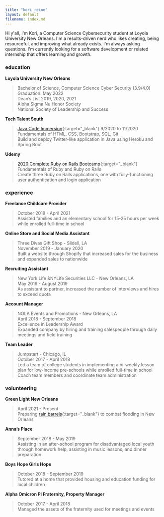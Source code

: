 ```yaml
---
title: "kori reine"
layout: default
filename: index.md
---
```


Hi y'all, I'm Kori, a Computer Science Cybersecurity student at Loyola University New Orleans. I'm a results-driven nerd who likes creating, being resourceful, and improving what already exists. I'm always asking questions. I'm currently looking for a software development or related internship that offers learning and growth.

### education

**Loyola University New Orleans**
> Bachelor of Science, Computer Science Cyber Security (3.9/4.0)  
> Graduation: May 2022  
> Dean’s List 2019, 2020, 2021  
> Alpha Sigma Nu Honor Society  
> National Society of Leadership and Success  

**Tech Talent South**
> [Java Code Immersion](https://cdn2.hubspot.net/hubfs/2577343/Syllabus/Code%20Immersion%20-%20Full%20Time%20Syllabus%20(JB).pdf?utm_campaign=Admissions%20Workflow&utm_medium=email&_hsmi=78161155&_hsenc=p2ANqtz-8oPQngzsguc0s3YEt2k-uCroy8wnPWancKdxtvTytHtnvQTQAGPm49dWliynup4tOE3-T7-6HX3p-X2TxajSDl2Ig0vw&utm_content=78161155&utm_source=hs_automation){:target="_blank"} 9/2020 to 11/2020  
> Fundamentals of HTML, CSS, Bootstrap, SQL, Git  
> Build and deploy Twitter-like application in Java using Heroku and Spring Boot  

**Udemy**
> [2020 Complete Ruby on Rails Bootcamp](https://www.udemy.com/course/2020-complete-ruby-on-rails-6-bootcamp-learn-ruby-on-rails/){:target="_blank"}  
> Fundamentals of Ruby and Ruby on Rails  
> Create three Ruby on Rails applications, one with fully-functioning user authentication and login application

### experience

**Freelance Childcare Provider**
> October 2018 - April 2021  
> Assisted families and an elementary school for 15-25 hours per week while enrolled full-time in school 

**Online Store and Social Media Assistant**
> Three Divas Gift Shop - Slidell, LA  
> November 2019 - January 2020  
> Built a website through Shopify that increased sales for the business and expanded sales to nationwide  

**Recruiting Assistant**
> New York Life &NYLife Securities LLC - New Orleans, LA  
> May 2019 - August 2019  
> As assistant to partner, increased the number of interviews and hires to exceed quota  

**Account Manager**
> NOLA Events and Promotions - New Orleans, LA  
> April 2018 - September 2018  
> Excellence in Leadership Award  
> Expanded company by hiring and training salespeople through daily meetings and field training  

 **Team Leader**
 > Jumpstart - Chicago, IL  
 > October 2017 - April 2018  
 > Led a team of college students in implementing a bi-weekly lesson plan for low-income pre-schools while enrolled full-time in school  
 > Coach team members and coordinate team administration

### volunteering
**Green Light New Orleans**
> April 2021 - Present  
> Preparing [rain barrels](https://www.greenlightneworleans.org/rainbarrels.html){:target="_blank"} to combat flooding in New Orleans

**Anna’s Place**
> September 2018 - May 2019  
> Assisting in an after-school program for disadvantaged local youth through homework help, assisting in music lessons, and dinner preparation

**Boys Hope Girls Hope**
> October 2018 - September 2019  
> Tutored at a home that provided housing and education funding for local children

**Alpha Omicron Pi Fraternity, Property Manager**
> October 2017 - April 2018  
> Managed the assets of the fraternity used for meetings and events